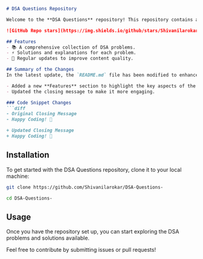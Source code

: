 ```markdown
# DSA Questions Repository

Welcome to the **DSA Questions** repository! This repository contains a collection of Data Structures and Algorithms (DSA) problems designed to help you enhance your coding skills.

![GitHub Repo stars](https://img.shields.io/github/stars/Shivanilarokar/DSA-Questions-) ![GitHub forks](https://img.shields.io/github/forks/Shivanilarokar/DSA-Questions-) ![GitHub issues](https://img.shields.io/github/issues/Shivanilarokar/DSA-Questions-)

## Features
- 📚 A comprehensive collection of DSA problems.
- ⚡ Solutions and explanations for each problem.
- 🚀 Regular updates to improve content quality.

## Summary of the Changes
In the latest update, the `README.md` file has been modified to enhance clarity and improve formatting. Here are the key changes made:

- Added a new **Features** section to highlight the key aspects of the repository.
- Updated the closing message to make it more engaging.

### Code Snippet Changes
```diff
- Original Closing Message
- Happy Coding! 🚀

+ Updated Closing Message
+ Happy Coding! 🎉
```

## Installation
To get started with the DSA Questions repository, clone it to your local machine:

```bash
git clone https://github.com/Shivanilarokar/DSA-Questions-
```

```bash
cd DSA-Questions-
```

## Usage
Once you have the repository set up, you can start exploring the DSA problems and solutions available.

Feel free to contribute by submitting issues or pull requests!
```